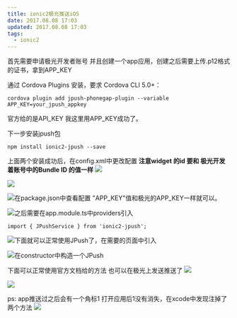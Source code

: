 ```yaml
---
title: ionic2极光推送iOS
date: 2017.08.08 17:03
updated: 2017.08.08 17:03
tags: 
  - ionic2
---
```

首先需要申请极光开发者账号 并且创建一个app应用，创建之后需要上传.p12格式的证书，拿到APP_KEY
<!-- more -->
通过 Cordova Plugins 安装，要求 Cordova CLI 5.0+：
```
cordova plugin add jpush-phonegap-plugin --variable APP_KEY=your_jpush_appkey
```
官方给的是API_KEY 我这里用APP_KEY成功了。

下一步安装jpush包
```
npm install ionic2-jpush --save
```

上面两个安装成功后，在config.xml中更改配置
**注意widget 的id 要和 极光开发着账号中的Bundle ID 的值一样**
![](https://yahuiimg.oss-cn-hangzhou.aliyuncs.com/202201171442018.png)

![](https://yahuiimg.oss-cn-hangzhou.aliyuncs.com/202201171442487.png)



![在package.json中查看配置 "APP_KEY"值和极光的APP_KEY一样就可以。](https://yahuiimg.oss-cn-hangzhou.aliyuncs.com/202201171442407.png)


![之后需要在app.module.ts中providers引入](https://yahuiimg.oss-cn-hangzhou.aliyuncs.com/202201171442702.png)


```
import { JPushService } from 'ionic2-jpush';
```
![下面就可以正常使用JPush了，在需要的页面中引入](https://yahuiimg.oss-cn-hangzhou.aliyuncs.com/202201171442923.png)


![在constructor中构造一个JPush](https://yahuiimg.oss-cn-hangzhou.aliyuncs.com/202201171511974.png)

下面可以正常使用官方文档给的方法 
也可以在极光上发送推送了
![](https://yahuiimg.oss-cn-hangzhou.aliyuncs.com/202201171442696.png)


![](https://yahuiimg.oss-cn-hangzhou.aliyuncs.com/202201171442938.png)

ps: app推送过之后会有一个角标1 打开应用后1没有消失，在xcode中发现注掉了两个方法
![](https://yahuiimg.oss-cn-hangzhou.aliyuncs.com/202201171443706.png)


